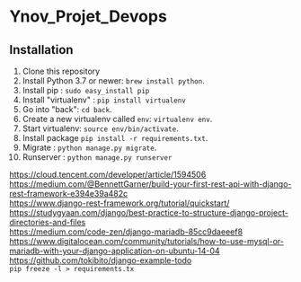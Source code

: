 # Ynov_Projet_Devops

## Installation

1. Clone this repository
2. Install Python 3.7 or newer: `brew install python`.
3. Install pip : `sudo easy_install pip`
4. Install "virtualenv" : `pip install virtualenv`
5. Go into "back": `cd back`.
6. Create a new virtualenv called `env`: `virtualenv env`.
7. Start virtualenv: `source env/bin/activate`.
8. Install package `pip install -r requirements.txt`.
9. Migrate : `python manage.py migrate`.
10. Runserver : `python manage.py runserver`

https://cloud.tencent.com/developer/article/1594506 <br>
https://medium.com/@BennettGarner/build-your-first-rest-api-with-django-rest-framework-e394e39a482c <br>
https://www.django-rest-framework.org/tutorial/quickstart/ <br>
https://studygyaan.com/django/best-practice-to-structure-django-project-directories-and-files <br>
https://medium.com/code-zen/django-mariadb-85cc9daeeef8 <br>
https://www.digitalocean.com/community/tutorials/how-to-use-mysql-or-mariadb-with-your-django-application-on-ubuntu-14-04 <br>
https://github.com/tokibito/django-example-todo <br>
`pip freeze -l > requirements.tx`